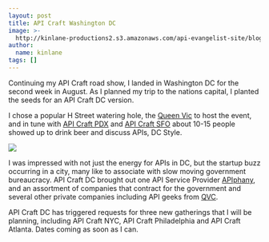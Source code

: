```yaml
---
layout: post
title: API Craft Washington DC
image: >-
  http://kinlane-productions2.s3.amazonaws.com/api-evangelist-site/blog/API-Craft-DC-August-2012.jpg
author:
  name: kinlane
tags: []
---
```

Continuing my API Craft road show, I landed in Washington DC for the second week in August. As I planned my trip to the nations capital, I planted the seeds for an API Craft DC version.

I chose a popular H Street watering hole, the [Queen Vic](http://www.thequeenvicdc.com/ "Queen Vic") to host the event, and in tune with [API Craft PDX](http://apievangelist.com/2012/07/20/definition-of-api-craft/ "API Craft PDX") and [API Craft SFO](/2012/08/18/api-craft-san-francisco/ "API Craft SFO") about 10-15 people showed up to drink beer and discuss APIs, DC Style.

![](http://kinlane-productions2.s3.amazonaws.com/api-craft/API-Craft-DC-August-2012.jpg)

I was impressed with not just the energy for APIs in DC, but the startup buzz occurring in a city, many like to associate with slow moving government bureaucracy. API Craft DC brought out one API Service Provider [APIphany](http://apiphany.com/ "APIphany"), and an assortment of companies that contract for the government and several other private companies including API geeks from [QVC](http://www.qvc.com/ "QVC").

API Craft DC has triggered requests for three new gatherings that I will be planning, including API Craft NYC, API Craft Philadelphia and API Craft Atlanta. Dates coming as soon as I can.
